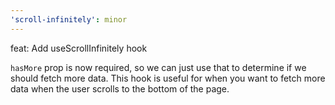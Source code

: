 ```yaml
---
'scroll-infinitely': minor
---
```


feat: Add useScrollInfinitely hook

`hasMore` prop is now required, so we can just use that to determine if we should fetch more data. This hook is useful for when you want to fetch more data when the user scrolls to the bottom of the page.
